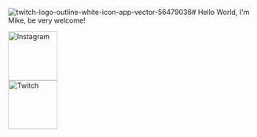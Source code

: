 ![twitch-logo-outline-white-icon-app-vector-56479036](https://github.com/user-attachments/assets/54785559-a438-471f-a3d8-c9840c413d14)# Hello World, I'm Mike, be very welcome!

<div>
    <a href="https://www.instagram.com/rivermike316/" rel="nofollow">
        <img src="![instagram_icon](https://github.com/user-attachments/assets/2f1b98ec-958b-42d9-aea6-add5d9fc91d3)"
"
        height="100" alt="Instagram">
    </a>
</div>

<div>
    <a href="https://www.twitch.tv/rivermike16">
        <img src="![twitch-logo-outline-white-icon-app-vector-56479036](https://github.com/user-attachments/assets/99f03ace-1396-471f-a5c1-44b28c3a418e)
"
        height="100" alt="Twitch">
    </a>
</div>

